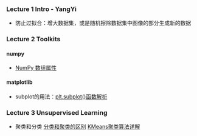 ### Lecture 1 Intro - YangYi
* 防止过拟合：增大数据集，或是随机擦除数据集中图像的部分生成新的数据

### Lecture 2 Toolkits
#### numpy
* [NumPy 数组属性](https://www.runoob.com/numpy/numpy-array-attributes.html)
#### matplotlib
* subplot的用法：[plt.subplot()函数解析](https://blog.csdn.net/TeFuirnever/article/details/89842795)

### Lecture 3 Unsupervised Learning
* 聚类和分类
	[分类和聚类的区别](https://blog.csdn.net/julyclj55555/article/details/83143060)
	[KMeans聚类算法详解](https://zhuanlan.zhihu.com/p/184686598)

